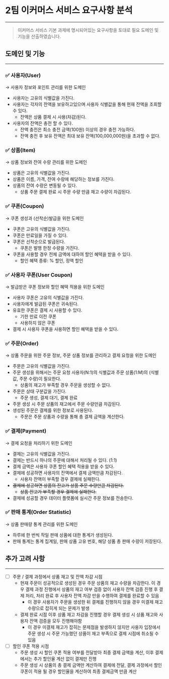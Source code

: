 # 2팀 이커머스 서비스 요구사항 분석

---

> 이커머스 서비스 기본 과제에 명시되어있는 요구사항을 토대로 
> 필요 도메인 및 기능을 산출하였습니다.

## 도메인 및 기능

---

### ✅ 사용자(User)
→ 사용자 정보와 포인트 관리를 위한 도메인
- 사용자는 고유의 식별값을 가진다.
- 사용자는 각자의 잔액을 보유하고있으며 사용자 식별값을 통해 현재 잔액을 조회할 수 있다.
  - 잔액은 상품 결제 시 사용(차감)된다.
- 사용자의 잔액은 충전 할 수 있다.
  - 잔액 충전은 최소 충전 금액(100원) 이상의 경우 충전 가능하다.
  - 잔액 충전 후 보유 잔액은 최대 보유 잔액(100,000,000원)을 초과할 수 없다.


### ✅ 상품(Item)
→ 상품 정보와 잔여 수량 관리를 위한 도메인
- 상품은 고유의 식별값을 가진다.
- 상품은 이름, 가격, 잔여 수랑에 해당하는 정보를 가진다.
- 상품의 잔여 수량은 변동될 수 있다.
  - 상품 주문 결제 완료 시 주문 수량 만큼 재고 수량이 차감된다.

    
### ✅ 쿠폰(Coupon)
→ 쿠폰 생성과 (선착순)발급을 위한 도메인
- 쿠폰은 고유의 식별값을 가진다.
- 쿠폰은 만료일을 가질 수 있다.
- 쿠폰은 선착순으로 발급된다.
  - 쿠폰은 발행 한정 수량을 가진다.
- 쿠폰을 사용할 경우 전체 금액에 대하여 할인 혜택을 받을 수 있다.
  - 할인 혜택 종류: % 할인, 정액 할인

### ✅ 사용자 쿠폰(User Coupon)
→ 발급받은 쿠폰 정보와 할인 혜택 적용을 위한 도메인
- 사용자 쿠폰은 고유의 식별값을 가진다.
- 사용자에게 발급된 쿠폰은 귀속된다.
- 유효한 쿠폰은 결제 시 사용할 수 있다.
  - 기한 만료 이전 쿠폰
  - 사용하지 않은 쿠폰
- 결제 시 사용자 쿠폰을 사용하면 할인 혜택을 받을 수 있다.

### ✅ 주문(Order)
→ 상품 주문을 위한 주문 정보, 주문 상품 정보를 관리하고 결제 요청을 위한 도메인
- 주문은 고유의 식별값을 가진다.
- 주문 생성을 위해서는 주문 요청 사용자(N:1)의 식별값과 주문 상품(1:M)의 (식별값, 주문 수량)이 필요한다.
  - 상품의 재고가 부족할 경우 주문을 생성할 수 없다.
- 주문은 상태 구분값을 가진다.
  - 주문 생성, 결제 대기, 결제 완료
- 주문 생성 시 주문 상품의 재고에서 주문 수량만큼 차감된다.
- 생성된 주문은 결제를 위한 정보로 사용된다.
  - 주문은 주문 상품과 수량을 통해 총 결제 금액을 계산한다.

### ✅ 결제(Payment)
→ 결제 요청을 처리하기 위한 도메인
- 결제는 고유의 식별값을 가진다.
- 결제는 반드시 하나의 주문에 대해서 처리될 수 있다. (1:1)
- 결제 금액은 사용자 쿠폰 할인 혜택 적용을 받을 수 있다.
- 결제에 성공하면 사용자의 잔액에서 결제 금액만큼 차감된다.
  - 사용자 잔액이 부족할 경우 결제에 실패한다.
- ~~결제에 성공하면 상품의 잔고가 상품 주문 수량만큼 차감된다.~~
  - ~~상품 잔고가 부족할 경우 결제에 실패한다.~~
- 결제에 성공할 경우 데이터 플랫폼에 실시간 주문 정보를 전송한다.


### ✅ 판매 통계(Order Statistic)
→ 상품 판매량 통계 관리를 위한 도메인
- 하루에 한 번씩 작일 판매 상품에 대한 통계가 생성된다.
- 판매 통계는 통계 집계일, 판매 상품 고유 번호, 해당 상품 총 판매 수량이 저장된다.

## 추가 고려 사항

---
-[ ] 주문 / 결제 과정에서 상품 재고 및 잔액 차감 시점
  - 현재 주문이 성공적으로 생성된 경우 주문 상품의 재고 수량을 차감한다. 이 경우 결제 과정 진행에서 상품의 재고 여부 검증 없이 사용자 잔액 검증 진행 후 결제 처리, 처리 완료 후 사용자 잔액 차감 만을 수행하여 결제를 완료할 수 있음
    - 이 경우 사용자가 주문을 생성한 뒤 결제를 진행하지 않을 경우 미결제 재고 수량으로 잡히게 되는 문제가 발생
  - 결제 완료 시점 이후 상품 재고 차감을 진행할 경우 결제 생성 시 상품 재고와 사용자 잔액 검증을 모두 진행해야함
    - 이 경우 미결제 재고가 잡히는 문제점을 발생하지 않지만 사용자 입장에서 주문 생성 시 주문 가능했던 상품이 재고 부족으로 결제 시점에 취소될 수 있음
- [ ] 할인 쿠폰 적용 시점
  - 주문 생성 시 할인 쿠폰 적용 여부를 전달받아 최종 결제 금액을 계산, 이후 결제에서는 추가 할인율 계산 없이 결제만 진행
  - 주문 생성 시 상품의 총 결제 금액만 계산하여 결제에 전달, 결제 과정에서 할인 쿠폰이 적용 될 경우 할인율을 계산하여 최종 결제금액 만큼 계산